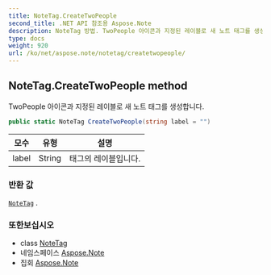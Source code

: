 ```yaml
---
title: NoteTag.CreateTwoPeople
second_title: .NET API 참조용 Aspose.Note
description: NoteTag 방법. TwoPeople 아이콘과 지정된 레이블로 새 노트 태그를 생성합니다.
type: docs
weight: 920
url: /ko/net/aspose.note/notetag/createtwopeople/
---
```

## NoteTag.CreateTwoPeople method

TwoPeople 아이콘과 지정된 레이블로 새 노트 태그를 생성합니다.

```csharp
public static NoteTag CreateTwoPeople(string label = "")
```

| 모수 | 유형 | 설명 |
| --- | --- | --- |
| label | String | 태그의 레이블입니다. |

### 반환 값

[`NoteTag`](../) .

### 또한보십시오

* class [NoteTag](../)
* 네임스페이스 [Aspose.Note](../../notetag/)
* 집회 [Aspose.Note](../../../)


